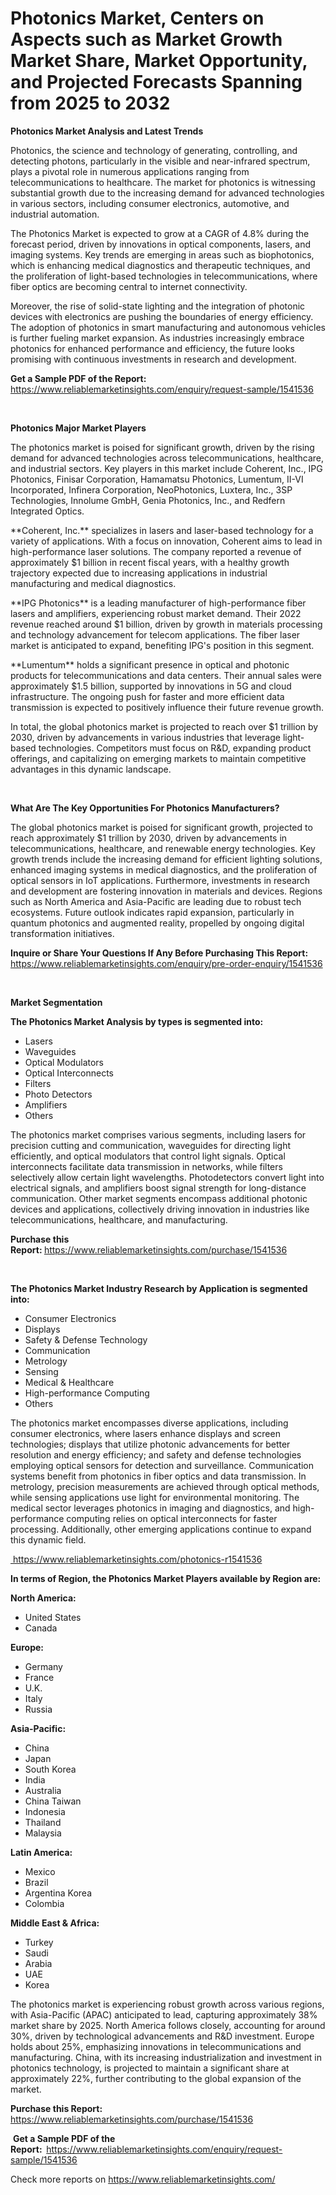 <p><h1>Photonics Market, Centers on Aspects such as Market Growth Market Share, Market Opportunity, and Projected Forecasts Spanning from 2025 to 2032</h1></p><p><strong>Photonics Market Analysis and Latest Trends</strong></p>
<p><p>Photonics, the science and technology of generating, controlling, and detecting photons, particularly in the visible and near-infrared spectrum, plays a pivotal role in numerous applications ranging from telecommunications to healthcare. The market for photonics is witnessing substantial growth due to the increasing demand for advanced technologies in various sectors, including consumer electronics, automotive, and industrial automation.</p><p>The Photonics Market is expected to grow at a CAGR of 4.8% during the forecast period, driven by innovations in optical components, lasers, and imaging systems. Key trends are emerging in areas such as biophotonics, which is enhancing medical diagnostics and therapeutic techniques, and the proliferation of light-based technologies in telecommunications, where fiber optics are becoming central to internet connectivity.</p><p>Moreover, the rise of solid-state lighting and the integration of photonic devices with electronics are pushing the boundaries of energy efficiency. The adoption of photonics in smart manufacturing and autonomous vehicles is further fueling market expansion. As industries increasingly embrace photonics for enhanced performance and efficiency, the future looks promising with continuous investments in research and development.</p></p>
<p><strong>Get a Sample PDF of the Report:&nbsp;</strong> <a href="https://www.reliablemarketinsights.com/enquiry/request-sample/1541536?utm_campaign=3164&utm_medium=2&utm_source=Github&utm_content=ia&utm_term=06042025&utm_id=photonics">https://www.reliablemarketinsights.com/enquiry/request-sample/1541536</a></p>
<p>&nbsp;</p>
<p><strong>Photonics Major Market Players</strong></p>
<p><p>The photonics market is poised for significant growth, driven by the rising demand for advanced technologies across telecommunications, healthcare, and industrial sectors. Key players in this market include Coherent, Inc., IPG Photonics, Finisar Corporation, Hamamatsu Photonics, Lumentum, II-VI Incorporated, Infinera Corporation, NeoPhotonics, Luxtera, Inc., 3SP Technologies, Innolume GmbH, Genia Photonics, Inc., and Redfern Integrated Optics.</p><p>**Coherent, Inc.** specializes in lasers and laser-based technology for a variety of applications. With a focus on innovation, Coherent aims to lead in high-performance laser solutions. The company reported a revenue of approximately $1 billion in recent fiscal years, with a healthy growth trajectory expected due to increasing applications in industrial manufacturing and medical diagnostics.</p><p>**IPG Photonics** is a leading manufacturer of high-performance fiber lasers and amplifiers, experiencing robust market demand. Their 2022 revenue reached around $1 billion, driven by growth in materials processing and technology advancement for telecom applications. The fiber laser market is anticipated to expand, benefiting IPG's position in this segment.</p><p>**Lumentum** holds a significant presence in optical and photonic products for telecommunications and data centers. Their annual sales were approximately $1.5 billion, supported by innovations in 5G and cloud infrastructure. The ongoing push for faster and more efficient data transmission is expected to positively influence their future revenue growth.</p><p>In total, the global photonics market is projected to reach over $1 trillion by 2030, driven by advancements in various industries that leverage light-based technologies. Competitors must focus on R&D, expanding product offerings, and capitalizing on emerging markets to maintain competitive advantages in this dynamic landscape.</p></p>
<p>&nbsp;</p>
<p><strong>What Are The Key Opportunities For Photonics Manufacturers?</strong></p>
<p><p>The global photonics market is poised for significant growth, projected to reach approximately $1 trillion by 2030, driven by advancements in telecommunications, healthcare, and renewable energy technologies. Key growth trends include the increasing demand for efficient lighting solutions, enhanced imaging systems in medical diagnostics, and the proliferation of optical sensors in IoT applications. Furthermore, investments in research and development are fostering innovation in materials and devices. Regions such as North America and Asia-Pacific are leading due to robust tech ecosystems. Future outlook indicates rapid expansion, particularly in quantum photonics and augmented reality, propelled by ongoing digital transformation initiatives.</p></p>
<p><strong>Inquire or Share Your Questions If Any Before Purchasing This Report:</strong> <a href="https://www.reliablemarketinsights.com/enquiry/pre-order-enquiry/1541536?utm_campaign=3164&utm_medium=2&utm_source=Github&utm_content=ia&utm_term=06042025&utm_id=photonics">https://www.reliablemarketinsights.com/enquiry/pre-order-enquiry/1541536</a></p>
<p>&nbsp;</p>
<p><strong>Market Segmentation</strong></p>
<p><strong>The Photonics Market Analysis by types is segmented into:</strong></p>
<p><ul><li>Lasers</li><li>Waveguides</li><li>Optical Modulators</li><li>Optical Interconnects</li><li>Filters</li><li>Photo Detectors</li><li>Amplifiers</li><li>Others</li></ul></p>
<p><p>The photonics market comprises various segments, including lasers for precision cutting and communication, waveguides for directing light efficiently, and optical modulators that control light signals. Optical interconnects facilitate data transmission in networks, while filters selectively allow certain light wavelengths. Photodetectors convert light into electrical signals, and amplifiers boost signal strength for long-distance communication. Other market segments encompass additional photonic devices and applications, collectively driving innovation in industries like telecommunications, healthcare, and manufacturing.</p></p>
<p><strong>Purchase this Report:&nbsp;</strong><a href="https://www.reliablemarketinsights.com/purchase/1541536?utm_campaign=3164&utm_medium=2&utm_source=Github&utm_content=ia&utm_term=06042025&utm_id=photonics">https://www.reliablemarketinsights.com/purchase/1541536</a></p>
<p>&nbsp;</p>
<p><strong>The Photonics Market Industry Research by Application is segmented into:</strong></p>
<p><ul><li>Consumer Electronics</li><li>Displays</li><li>Safety & Defense Technology</li><li>Communication</li><li>Metrology</li><li>Sensing</li><li>Medical & Healthcare</li><li>High-performance Computing</li><li>Others</li></ul></p>
<p><p>The photonics market encompasses diverse applications, including consumer electronics, where lasers enhance displays and screen technologies; displays that utilize photonic advancements for better resolution and energy efficiency; and safety and defense technologies employing optical sensors for detection and surveillance. Communication systems benefit from photonics in fiber optics and data transmission. In metrology, precision measurements are achieved through optical methods, while sensing applications use light for environmental monitoring. The medical sector leverages photonics in imaging and diagnostics, and high-performance computing relies on optical interconnects for faster processing. Additionally, other emerging applications continue to expand this dynamic field.</p></p>
<p><a href="https://www.reliablemarketinsights.com/photonics-r1541536?utm_campaign=3164&utm_medium=2&utm_source=Github&utm_content=ia&utm_term=06042025&utm_id=photonics">&nbsp;https://www.reliablemarketinsights.com/photonics-r1541536</a></p>
<p><strong>In terms of Region, the Photonics Market Players available by Region are:</strong></p>
<p>
    <p> <strong> North America: </strong>
        <ul>
            <li>United States</li>
            <li>Canada</li>
        </ul>
        </p> 
    <p> <strong> Europe: </strong>
        <ul>
            <li>Germany</li>
            <li>France</li>
            <li>U.K.</li>
            <li>Italy</li>
            <li>Russia</li>
        </ul>
        </p> 
    <p> <strong> Asia-Pacific: </strong>
        <ul>
            <li>China</li>
            <li>Japan</li>
            <li>South Korea</li>
            <li>India</li>
            <li>Australia</li>
            <li>China Taiwan</li>
            <li>Indonesia</li>
            <li>Thailand</li>
            <li>Malaysia</li>
        </ul>
        </p> 
    <p> <strong> Latin America: </strong>
        <ul>
            <li>Mexico</li>
            <li>Brazil</li>
            <li>Argentina Korea</li>
            <li>Colombia</li>
        </ul>
        </p> 
    <p> <strong> Middle East & Africa: </strong>
        <ul>
            <li>Turkey</li>
            <li>Saudi</li>
            <li>Arabia</li>
            <li>UAE</li>
            <li>Korea</li>
        </ul>
    </p>
    </p>
<p><p>The photonics market is experiencing robust growth across various regions, with Asia-Pacific (APAC) anticipated to lead, capturing approximately 38% market share by 2025. North America follows closely, accounting for around 30%, driven by technological advancements and R&D investment. Europe holds about 25%, emphasizing innovations in telecommunications and manufacturing. China, with its increasing industrialization and investment in photonics technology, is projected to maintain a significant share at approximately 22%, further contributing to the global expansion of the market.</p></p>
<p><strong>Purchase this Report: </strong><a href="https://www.reliablemarketinsights.com/purchase/1541536?utm_campaign=3164&utm_medium=2&utm_source=Github&utm_content=ia&utm_term=06042025&utm_id=photonics">https://www.reliablemarketinsights.com/purchase/1541536</a></p>
<p>&nbsp;<strong>Get a Sample PDF of the Report:&nbsp;&nbsp;</strong><a href="https://www.reliablemarketinsights.com/enquiry/request-sample/1541536?utm_campaign=3164&utm_medium=2&utm_source=Github&utm_content=ia&utm_term=06042025&utm_id=photonics">https://www.reliablemarketinsights.com/enquiry/request-sample/1541536</a></p>
<p><strong></strong></p>
<p>Check more reports on <a href="https://www.reliablemarketinsights.com/?utm_campaign=3164&utm_medium=2&utm_source=Github&utm_content=ia&utm_term=06042025&utm_id=photonics">https://www.reliablemarketinsights.com/</a></p>